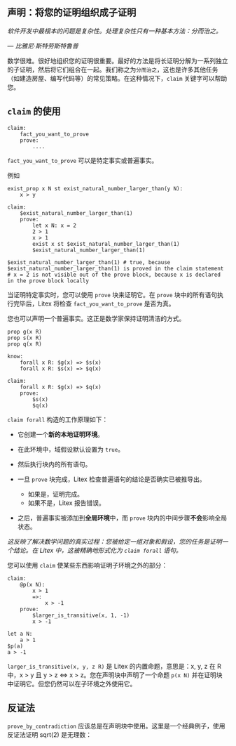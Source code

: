 ## 声明：将您的证明组织成子证明

_软件开发中最根本的问题是复杂性。处理复杂性只有一种基本方法：分而治之。_

_— 比雅尼·斯特劳斯特鲁普_

数学很难。很好地组织您的证明很重要。最好的方法是将长证明分解为一系列独立的子证明，然后将它们组合在一起。我们称之为`分而治之`，这也是许多其他任务（如建造房屋、编写代码等）的常见策略。在这种情况下，`claim` 关键字可以帮助您。

## `claim` 的使用

```
claim:
    fact_you_want_to_prove
    prove:
        ....
```

`fact_you_want_to_prove` 可以是特定事实或普遍事实。

例如

``` litex
exist_prop x N st exist_natural_number_larger_than(y N):
    x > y

claim:
    $exist_natural_number_larger_than(1)
    prove:
        let x N: x = 2
        2 > 1
        x > 1
        exist x st $exist_natural_number_larger_than(1)
        $exist_natural_number_larger_than(1)

$exist_natural_number_larger_than(1) # true, because $exist_natural_number_larger_than(1) is proved in the claim statement
# x = 2 is not visible out of the prove block, because x is declared in the prove block locally
```

当证明特定事实时，您可以使用 `prove` 块来证明它。在 `prove` 块中的所有语句执行完毕后，Litex 将检查 `fact_you_want_to_prove` 是否为真。

您也可以声明一个普遍事实。这正是数学家保持证明清洁的方式。

```litex
prop g(x R)
prop s(x R)
prop q(x R)

know:
    forall x R: $g(x) => $s(x)
    forall x R: $s(x) => $q(x)

claim:
    forall x R: $g(x) => $q(x)
    prove:
        $s(x)
        $q(x)
```

`claim forall` 构造的工作原理如下：

* 它创建一个**新的本地证明环境**。
* 在此环境中，域假设默认设置为 `true`。
* 然后执行块内的所有语句。
* 一旦 `prove` 块完成，Litex 检查普遍语句的结论是否确实已被推导出。

  * 如果是，证明完成。
  * 如果不是，Litex 报告错误。
* 之后，普遍事实被添加到**全局环境**中，而 `prove` 块内的中间步骤**不会**影响全局状态。

*这反映了解决数学问题的真实过程：您被给定一组对象和假设，您的任务是证明一个结论。在 Litex 中，这被精确地形式化为 `claim forall` 语句。*

您可以使用 `claim` 使某些东西影响证明子环境之外的部分：

```litex
claim:
    @p(x N):
        x > 1
        =>:
            x > -1
    prove:
        $larger_is_transitive(x, 1, -1)
        x > -1

let a N:
    a > 1
$p(a)
a > -1
```

`larger_is_transitive(x, y, z R)` 是 Litex 的内置命题，意思是：x, y, z 在 R 中，x > y 且 y > z <=> x > z。您在声明块中声明了一个命题 `p(x N)` 并在证明块中证明它。但您仍然可以在子环境之外使用它。

## 反证法

`prove_by_contradiction` 应该总是在声明块中使用。这里是一个经典例子，使用反证法证明 sqrt(2) 是无理数：
